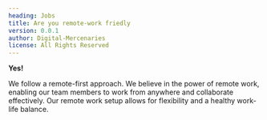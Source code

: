 ```yaml
---
heading: Jobs
title: Are you remote-work friedly
version: 0.0.1
author: Digital-Mercenaries
license: All Rights Reserved
---
```



**Yes!**

We follow a remote-first approach.  We believe in the power of remote work,
enabling our team members to work from anywhere and collaborate effectively.
Our remote work setup allows for flexibility and a healthy work-life balance.

